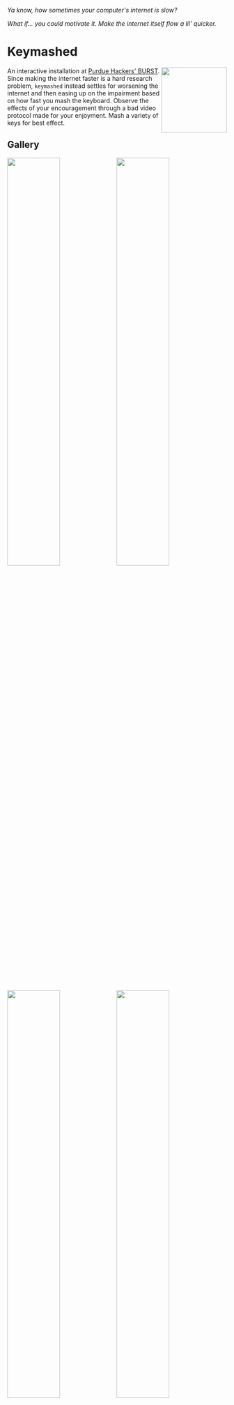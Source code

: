 _Ya know, how sometimes your computer's internet is slow?_

_What if... you could motivate it. Make the internet itself flow a lil' quicker._

# Keymashed

  <img align="right" src="https://github.com/user-attachments/assets/27412e69-7cbc-4a01-9383-3a5e2ed242dd" style="width:150px;">
  An interactive installation at <a href="https://burst.purduehackers.com/">Purdue Hackers' BURST</a>. Since making the internet faster is a hard research problem, <code>keymashed</code> instead settles for worsening the internet and then easing up on the impairment based on how fast you mash the keyboard. Observe the effects of your encouragement through a bad video protocol made for your enjoyment. Mash a variety of keys for best effect.

## Gallery

<p float="left">
  <img src="media/BURST 2024 SebMur-6-resized.jpg" width="49%" /> 
  <img src="media/BURST 2024 SebMur-19-resized.jpg" width="49%" />
  <img src="media/BURST 2024 SebMur-82-cropped.jpg" width="49%" />
  <img src="media/BURST 2024 SebMur-66-cropped.jpg" width="49%" />
</p>

https://github.com/user-attachments/assets/f13cbadf-bcb7-433d-a5de-5e4c0cf470ff

## ✨the keymashed experience✨:
_You walk up to the exhibit. There's a keyboard in front of you. The pedestal says, "Mash the keyboard". There are indistinct splotches of grey on the screen that may or may not be people standing around. As you start mashing, the image gains quality and smoothness. The edges of the screen glow a bright green to indicate you're close to the peak. The image resolves into a birds-eye view of the pedestal. In the screen, you see yourself starting to approach the exhibit._

## The Exhibit

Keymashed as an exhibit consisted of:
- An IBM Model-M keyboard with exquisite mash-feel.
- An old square monitor.
- Two Dell Optiplexes (cheap desktop computers) that are connected to the monitor and webcam respectively.

There are two effects at play:
- _Packet loss:_ UDP packets are being dropped on the livestream playing computer at the network interface level. The more keys you mash, the less packets are lost. At the threshold, packet loss stops occurring.
- _Lossy compression:_ Frames are being encoded lossily on the livestream sender computer. The more keys you mash, the lower the lossy compression. At the threshold, the image becomes clear without any color banding.

The webcam is mounted on top of a wall along with an Optiplex with a wireless dongle. This is the sender computer. The receiver computer sits under the pedestal that holds the monitor.
<img src="media/BURST 2024 suspiciously-optiplex shaped box.jpg" />

The livestream is delayed by 30 seconds, since it's more interesting to see a bit into the past rather than just looking at your own back.

## Technical Details (and repository map)

The repository consists of the following components:
- an eBPF filter written in C that drops packets with some probability that it reads from a shared map. This eBPF filter is installed onto the network interface using the `tc` utility.
- a video codec which uses a JPEG-like scheme to lossily compress blocks of frames which are then reassembled and decompressed on the receiver. The quality of the JPEG encoding can vary per block.
- an RTP-like protocol for receiving packets over UDP.

Explanations of each component follow.

### eBPF component

[eBPF](https://ebpf.io/) is a relatively recent feature in the Linux kernel which allows running sandboxed user-provided code in the kernel inside a virtual machine. It is used in [many kernel subsystems which deal with security, tracing and networking](https://docs.ebpf.io/linux/program-type/).

We create an eBPF filter in [bpf.c](bpf/bpf.c) which reads the drop probability from a file (which user programs can write to) and then decides whether to drop the current packet or not. This eBPF filter is installed at a network interface using the `tc` (traffic control) utility.

```c
struct {
  // declare that the bpf map will be of type array, mapping uint32_t to uint32_t and have a maximum of one entry.
  __uint(type, BPF_MAP_TYPE_ARRAY);
  __uint(key_size, sizeof(uint32_t)); 
  __uint(value_size, sizeof(uint32_t));
  __uint(max_entries, 1);
  // PIN_BY_NAME ensures that the map is pinned in /sys/fs/bpf
  __uint(pinning, LIBBPF_PIN_BY_NAME);
  // synchronize the `map_keymash` name with the userspace program
} map_mash __section(".maps");

__section("classifier")
int scream_bpf(struct __sk_buff *skb)
{
  uint32_t key = 0, *val = 0;

  val = map_lookup_elem(&map_mash, &key);
  if (val && get_prandom_u32() < *val) {
    return TC_ACT_SHOT; // Drop packet
  }
  return TC_ACT_OK; // Pass packet
}
```

The [userspace code](rust-userspace/src/bpf.rs) interacts with the eBPF filter using the `bpf_obj_get` and `bpf_map_update_elem` functions from `libbpf`.

### Real-time UDP streaming
[UDP is the user-datagram protocol](https://en.wikipedia.org/wiki/User_Datagram_Protocol), commonly used for multimedia streaming applications due to its packet-oriented and unreliable nature. The real-time protocol (RTP) is built on top of UDP.

I decided to re-invent the real-time protocol (RTP) from scratch, with a focus on reducing copies as much as possible. It makes heavy use of the [`zerocopy`](https://github.com/google/zerocopy) crate and const generics and supports `?Sized` types. Have a look at the [rtp module](rust-userspace/src/rtp.rs) if you're curious - the code is well-commented if dense. High-level summary:
- maintain a circular buffer with slots for packets, putting incoming packets into slots as received
- consume one slot at a time which may or may not contain a packet (it may be lost/late). If a packet arrives after having been consumed (late), it will be discarded.

An example of video playback with heavy packet loss (intensity of background <big>∝</big> packet loss):

https://github.com/user-attachments/assets/766d756a-1409-4f98-a055-338dbd613f82

Lost packets are not painted for a frame, resulting in newer frames being partially painted over older ones. This causes the glitchy effect.

### Video Codec

The webcam transmits video in the `YUV422` format. The [`YUV`](https://en.wikipedia.org/wiki/YCbCr) format is an alternative to the more well-known `RGB` format; it encodes the luminance (`Y`), blue-difference chroma (`Cb`/`U`) and red-difference chroma (`Cr`/`V`).

![A 2 high and 4 wide grid of three overlaid boxes colored white, blue and red.](media/YUV444.drawio.svg)

The `422` refers the [chroma subsampling](https://en.wikipedia.org/wiki/Chroma_subsampling), explained below.

> Chroma subsampling is the practice of encoding images by implementing less resolution for chroma information than for luma information, taking advantage of the human visual system's lower acuity for color differences than for luminance.
>
> -- Wikipedia

In this case, instead of having independent `YUV` values for every pixel, we let two horizontal `Y` pixels share the `U` and `V` color values. This allows us to pack two pixels within four bytes (assuming 8 bits per component) instead of the usual six bytes, achieving compression of 2 bytes per pixel.

![A 2 high and 4 wide grid where two adjacent cells share a red and green box and each cell contains a white box](media/YUV422.drawio.svg)

After receiving the video from the webcam, the video sender further subsamples the colors into 4:2:0. This increases our compression to 1.5 bytes per pixel.

![A 2 high and 4 wide grid where each cell contains a white box. Overlapping red and blue boxes are present at the points where four cells touch.](media/YUV420.drawio.svg)

The subsampled frame is then broken into _macroblocks_ of 16 x 16 pixels which contain six _blocks_ of 8 x 8 values: four for luminance, one for red-difference and one for blue-difference.

![](media/Macroblock.drawio.svg)

The macroblock.

![](media/MacroblockExpanded.drawio.svg)

The macroblock, decomposed into its six constituent blocks.

Each block is converted to a frequency-domain representation using the [DCT transform](https://en.wikipedia.org/wiki/JPEG#Discrete_cosine_transform). The DCT-transformed output makes the high-frequency and low-frequency components of the block more apparent.

After the transformation, the values are divided element-wise by the _quantization matrix_, which is specially chosen to minimize perceptual quality loss. The quantization matrix can be scaled to increase/decrease image quality - this is the main knob that we use tune the lossy compression. Note how the lower-left elements of the quantization matrix are larger than the ones on the top-right; this prioritizes the lower-frequency components.

<p float="left">
  <img src="media/dct/original_8x8_block.svg" width="49%" /> 
  <img src="media/dct/dct_of_block.svg" width="49%" />
  <img src="media/dct/quantization_matrix.svg" width="49%" />
  <img src="media/dct/quantized_dct_block.svg" width="49%" />
  <img src="media/dct/reconstructed_block.svg" width="49%" />
</p>

Finally, the quantized block is run-length encoded in a zig-zag pattern. This causes zero values to end up at the end, which makes our naive encoding quite efficient on its own.

![](media/Zigzag.drawio.svg)

Run-length encoding encodes a stream of data as pairs of (value, count) where count is the number of times the value is repeated.
```
And so [54, 23, 23, 1, 1, 1, 0, 0, 0, ... 23 more times ...] gets encoded as [(54, 1), (23, 2), (1, 3), (0, 26), ...] which is quite efficient.
```

I'd like to make a quick note that I did some performance optimization and parallelization to get this running as smoothly as it does - shoutout to [`cargo-flamegraph`](https://github.com/flamegraph-rs/flamegraph)!

You can observe the final outcome of this effect as a video:

https://github.com/user-attachments/assets/489e3978-6acb-4a16-af49-40a0fb24831a

|      | left           | right |
|------|----------------|-------------------------------|
| top  | original video | DCT blocks |
| bottom| quantized then dequantized DCT blocks | reconstructed video |

> Recall that:
> - a block is a 8x8 group of pixels.
> - quantization refers to dividing the DCT block by the quantization matrix.

Since the DCT blocks are being displayed in the YUV color space, values close to zero are an intense green. Note how the larger amount of green of the dequantized DCT blocks corresponds to the lower quality of the reconstructed video.

The quality correlates with how fast you're mashing the keyboard. The background's intensity is a visual indicator for this. _You may need to increase the volume on your device to hear keymashing._

![](media/JPEG%20Process.drawio.png)

Encoded macroblocks are inserted into a packet with the following metadata and then sent over the network.

```
|---------------|
|  Frame no.    |
|---------------|
| Block 1       |
| x, y, quality |
| RLE data      |
|---------------|
| Block 2       |
| x, y, quality |
| RLE data      |
|---------------|
|      ...      |
```

### User-level Application
The application itself uses `SDL2` for handling key input and rendering the video.

Putting both effects together, this is a demo of what the output looks like:

https://github.com/user-attachments/assets/cc3fd479-7786-4c24-bc81-64d4656eac57

A diagram of the network setup:

![](media/Architecture.drawio.png)

## Project Evolution

"what if you could scream at your computer to make it run faster?" was the original question I asked. We ([@kartva](https://github.com/kartva/) and [@9p4](https://github.com/9p4)) wrote `run-louder`/`screamd` (we went through many names) which would spawn a child process, say Google Chrome, and intercept all syscalls made by it using `ptrace` (the same syscall that `gdb` uses). After intercepting a syscall, the parent would sleep for some time (proportional to scream intensity) before resuming the child.

We demoed it and have a shaky video of:
- trying to open Chrome but it's stuck loading
- coming up to the laptop and yelling at it
- Chrome immediately loads

As an extension to this idea, I started working on affecting the network as well by dropping packets. At this point, I decided to present `run-louder`/`screamd` at BURST, which necessitated changing screaming to key-mashing (out of respect for the art gallery setting). Additionally, while `ping` works fine as a method of demoing packet loss, I wanted something more visual and thus ended up writing the video codec.

If you have ideas around making `screamd`, please contact me or create an issue!

# About the author / hire me!
_I'm looking for Summer 2025 internships - and I'n particularly excited about working with startups._ Read more about my work at [my Github profile](https://github.com/kartva/).

# Credits

- [@9p4](https://github.com/9p4) helped a lot with initial ideation and prototyping.
- Poster design by Rebecca Pine and pixel art by Jadden Picardal.
- Most photos by Sebastian Murariu.
- [@ArhanChaudhary](https://github.com/ArhanChaudhary) for "ominously watching me code" and motivating me to do this from his [NAND computer project](https://github.com/ArhanChaudhary/NAND).
- [@kdkasad](https://github.com/kdkasad) for interesting conversation and reviews of the readme.
